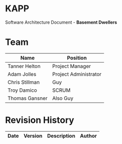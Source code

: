 # KAPP
Software Architecture Document - **Basement Dwellers**

# Team
| Name | Position |
| -------- | -------- |
| Tanner Helton | Project Manager |
| Adam Jolles | Project Administrator |
| Chris Stillman | Guy |
| Troy Damico | SCRUM |
| Thomas Gansner | Also Guy|

# Revision History
| Date | Version | Description | Author |
| -------- | -------- | -------- | -------- |
